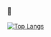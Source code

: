 ###  👋

[![Top Langs](https://github-readme-stats.vercel.app/api/top-langs/?username=zzzz-Z&layout=compact)](https://github.com/anuraghazra/github-readme-stats)

